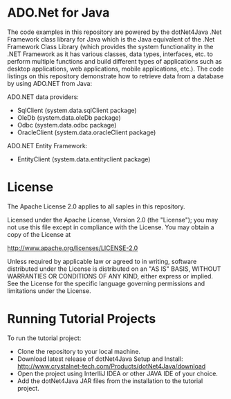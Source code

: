 # ADO.Net for Java
The code examples in this repository are powered by the dotNet4Java .Net Framework class library for Java which is the Java equivalent of the .Net Framework Class Library (which provides the system functionality in the .NET Framework as it has various classes, data types, interfaces, etc. to perform multiple functions and build different types of applications such as desktop applications, web applications, mobile applications, etc.).
The code listings on this repository demonstrate how to retrieve data from a database by using ADO.NET from Java:

ADO.NET data providers:
* SqlClient (system.data.sqlClient package)
* OleDb (system.data.oleDb package)
* Odbc (system.data.odbc package)
* OracleClient (system.data.oracleClient package)

ADO.NET Entity Framework:
* EntityClient (system.data.entityclient package)

# License
The Apache License 2.0 applies to all saples in this repository.

Licensed under the Apache License, Version 2.0 (the "License"); you may not use this file except in compliance with the License. You may obtain a copy of the License at

  http://www.apache.org/licenses/LICENSE-2.0
  
Unless required by applicable law or agreed to in writing, software distributed under the License is distributed on an "AS IS" BASIS, WITHOUT WARRANTIES OR CONDITIONS OF ANY KIND, either express or implied. See the License for the specific language governing permissions and limitations under the License.

# Running Tutorial Projects
To run the tutorial project:
* Clone the repository to your local machine.
* Download latest release of dotNet4Java Setup and Install: http://www.crystalnet-tech.com/Products/dotNet4Java/download
* Open the project using InterlliJ IDEA or other JAVA IDE of your choice.
* Add the dotNet4Java JAR files from the installation to the tutorial project.
